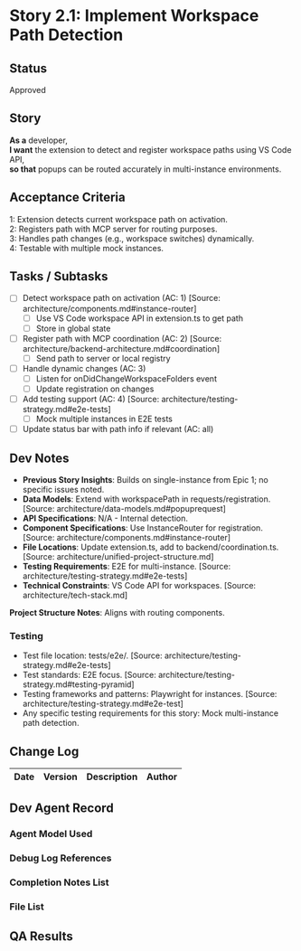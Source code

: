 # Story 2.1: Implement Workspace Path Detection

## Status
Approved

## Story
**As a** developer,  
**I want** the extension to detect and register workspace paths using VS Code API,  
**so that** popups can be routed accurately in multi-instance environments.

## Acceptance Criteria
1: Extension detects current workspace path on activation.  
2: Registers path with MCP server for routing purposes.  
3: Handles path changes (e.g., workspace switches) dynamically.  
4: Testable with multiple mock instances.

## Tasks / Subtasks
- [ ] Detect workspace path on activation (AC: 1) [Source: architecture/components.md#instance-router]  
  - [ ] Use VS Code workspace API in extension.ts to get path  
  - [ ] Store in global state  
- [ ] Register path with MCP coordination (AC: 2) [Source: architecture/backend-architecture.md#coordination]  
  - [ ] Send path to server or local registry  
- [ ] Handle dynamic changes (AC: 3)  
  - [ ] Listen for onDidChangeWorkspaceFolders event  
  - [ ] Update registration on changes  
- [ ] Add testing support (AC: 4) [Source: architecture/testing-strategy.md#e2e-tests]  
  - [ ] Mock multiple instances in E2E tests  
- [ ] Update status bar with path info if relevant (AC: all)  

## Dev Notes
- **Previous Story Insights**: Builds on single-instance from Epic 1; no specific issues noted.  
- **Data Models**: Extend with workspacePath in requests/registration. [Source: architecture/data-models.md#popuprequest]  
- **API Specifications**: N/A - Internal detection.  
- **Component Specifications**: Use InstanceRouter for registration. [Source: architecture/components.md#instance-router]  
- **File Locations**: Update extension.ts, add to backend/coordination.ts. [Source: architecture/unified-project-structure.md]  
- **Testing Requirements**: E2E for multi-instance. [Source: architecture/testing-strategy.md#e2e-tests]  
- **Technical Constraints**: VS Code API for workspaces. [Source: architecture/tech-stack.md]  

**Project Structure Notes**: Aligns with routing components.

### Testing
- Test file location: tests/e2e/. [Source: architecture/testing-strategy.md#e2e-tests]  
- Test standards: E2E focus. [Source: architecture/testing-strategy.md#testing-pyramid]  
- Testing frameworks and patterns: Playwright for instances. [Source: architecture/testing-strategy.md#e2e-test]  
- Any specific testing requirements for this story: Mock multi-instance path detection.

## Change Log
| Date | Version | Description | Author |  
|------|---------|-------------|--------|  

## Dev Agent Record
### Agent Model Used  

### Debug Log References  

### Completion Notes List  

### File List  

## QA Results
